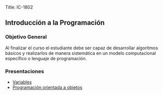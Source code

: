 Title: IC-1802

## Introducción a la Programación

### Objetivo General 

Al finalizar el curso el estudiante debe ser capaz de desarrollar algoritmos básicos y realizarlos de manera sistemática en un modelo computacional específico o lenguaje de programación.

### Presentaciones

+ [Variables](http://www.ic-itcr.ac.cr/~dmunguia/presentaciones/ic1802/01-variables.html)
+ [Programación orientada a objetos](http://www.ic-itcr.ac.cr/~dmunguia/presentaciones/ic1802/15-oop.html)
